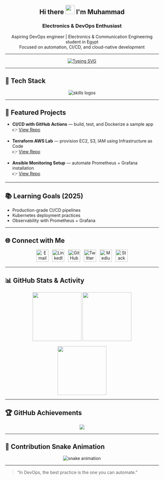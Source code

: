<!-- Profile Header -->
<h2 align="center">Hi there <img src="https://media.giphy.com/media/hvRJCLFzcasrR4ia7z/giphy.gif" width="30px"/> I'm Muhammad</h2>
<h3 align="center">Electronics & DevOps Enthusiast</h3>

<p align="center">
Aspiring DevOps engineer | Electronics & Communication Engineering student in Egypt<br>
Focused on automation, CI/CD, and cloud-native development
</p>

---

<!-- Typing Animation -->
<p align="center">
  <a href="https://git.io/typing-svg">
    <img src="https://readme-typing-svg.herokuapp.com?font=Fira+Code&pause=1000&color=0CF7D0&center=true&vCenter=true&width=500&lines=DevOps+Engineer+in+Progress;Automation+%7C+CI%2FCD+%7C+Cloud;Always+Learning+Always+Building" alt="Typing SVG"/>
  </a>
</p>

---

## 🔧 Tech Stack  

<p align="center">
  <img src="https://skillicons.dev/icons?i=aws,azure,terraform,ansible,githubactions,jenkins,docker,kubernetes,bash,python" alt="skills logos"/>
</p>

---

## 🚀 Featured Projects

- **CI/CD with GitHub Actions** — build, test, and Dockerize a sample app  
  👉 [View Repo](https://github.com/Muhammad-296/<repo>)

- **Terraform AWS Lab** — provision EC2, S3, IAM using Infrastructure as Code  
  👉 [View Repo](https://github.com/Muhammad-296/<repo>)

- **Ansible Monitoring Setup** — automate Prometheus + Grafana installation  
  👉 [View Repo](https://github.com/Muhammad-296/<repo>)

---

## 📚 Learning Goals (2025)

- Production-grade CI/CD pipelines  
- Kubernetes deployment practices  
- Observability with Prometheus + Grafana  

---

## 🌐 Connect with Me

<p align="center">
  <a href="mailto:muhammad.al.ajami.se@gmail.com"><img src="https://img.icons8.com/color/48/gmail-new.png" width="40" alt="Email"/></a>
  &nbsp;
  <a href="https://www.linkedin.com/in/muhammad-abdulhamid/"><img src="https://img.icons8.com/color/48/linkedin.png" width="40" alt="LinkedIn"/></a>
  &nbsp;
  <a href="https://github.com/Muhammad-296"><img src="https://img.icons8.com/material-outlined/48/github.png" width="40" alt="GitHub"/></a>
  &nbsp;
  <a href="https://twitter.com/<your-handle>"><img src="https://img.icons8.com/color/48/twitter--v1.png" width="40" alt="Twitter"/></a>
  &nbsp;
  <a href="https://medium.com/@<your-handle>"><img src="https://img.icons8.com/color/48/medium-logo.png" width="40" alt="Medium"/></a>
  &nbsp;
  <a href="https://stackoverflow.com/users/<your-id>"><img src="https://img.icons8.com/color/48/stackoverflow.png" width="40" alt="Stack Overflow"/></a>
</p>

---

## 📊 GitHub Stats & Activity  

<p align="center">
  <img src="https://github-readme-stats.vercel.app/api?username=Muhammad-296&show_icons=true&theme=tokyonight&hide_border=true&count_private=true" height="160"/>
  <img src="https://github-readme-streak-stats.herokuapp.com/?user=Muhammad-296&theme=tokyonight&hide_border=true" height="160"/>
</p>

<p align="center">
  <img src="https://github-readme-stats.vercel.app/api/top-langs/?username=Muhammad-296&layout=compact&theme=tokyonight&hide_border=true" height="160"/>
</p>

---

## 🏆 GitHub Achievements  

<p align="center">
  <img src="https://github-profile-trophy.vercel.app/?username=Muhammad-296&theme=algolia&no-frame=true&margin-w=15&margin-h=15"/>
</p>

---

## 🐍 Contribution Snake Animation  

<p align="center">
  <img src="https://github.com/Muhammad-296/Muhammad-296/blob/output/github-contribution-grid-snake.svg" alt="snake animation"/>
</p>

---

> “In DevOps, the best practice is the one you can automate.”
